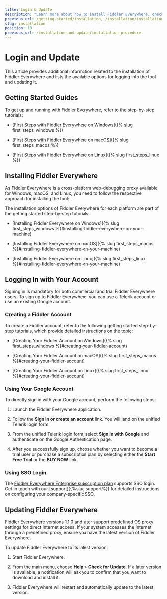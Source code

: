 ```yaml
---
title: Login & Update
description: "Learn more about how to install Fiddler Everywhere, check out the available options for logging into the tool and updating it."
previous_url: /getting-started/installation, /installation/installation-procedure, /get-started/configuration, get-started/installation-procedure, /installation-procedure
slug: installation
position: 10
previous_url: /installation-and-update/installation-procedure
---
```


# Login and Update

This article provides additional information related to the installation of Fiddler Everywhere and lists the available options for logging into the tool and updating it.


## Getting Started Guides

To get up and running with Fiddler Everywhere, refer to the step-by-step tutorials:

* [First Steps with Fiddler Everywhere on Windows]({% slug first_steps_windows %})

* [First Steps with Fiddler Everywhere on macOS]({% slug first_steps_macos %})

* [First Steps with Fiddler Everywhere on Linux]({% slug first_steps_linux %})


## Installing Fiddler Everywhere

As Fiddler Everywhere is a cross-platform web-debugging proxy available for Windows, macOS, and Linux, you need to follow the respective approach for installing the tool:

The installation options of Fiddler Everywhere for each platform are part of the getting started step-by-step tutorials:

* [Installing Fiddler Everywhere on Windows]({% slug first_steps_windows %}#installing-fiddler-everywhere-on-your-machine)

* [Installing Fiddler Everywhere on macOS]({% slug first_steps_macos %}#installing-fiddler-everywhere-on-your-machine)

* [Installing Fiddler Everywhere on Linux]({% slug first_steps_linux %}#installing-fiddler-everywhere-on-your-machine)


## Logging In with Your Account

Signing in is mandatory for both commercial and trial Fiddler Everywhere users. To sign up to Fiddler Everywhere, you can use a Telerik account or use an existing Google account.


### Creating a Fiddler Account

To create a Fiddler account, refer to the following getting started step-by-step tutorials, which provide detailed instructions on the topic:

* [Creating Your Fiddler Account on Windows]({% slug first_steps_windows %}#creating-your-fiddler-account)

* [Creating Your Fiddler Account on macOS]({% slug first_steps_macos %}#creating-your-fiddler-account)

* [Creating Your Fiddler Account on Linux]({% slug first_steps_linux %}#creating-your-fiddler-account)


### Using Your Google Account

To directly sign in with your Google account, perform the following steps:

1. Launch the Fiddler Everywhere application.

1. Follow the **Sign in or create an account** link. You will land on the unified Telerik login form.

1. From the unified Telerik login form, select **Sign in with Google** and authenticate on the Google Authentication page.

1. After you successfully sign up, choose whether you want to become a trial user or purchase a subscription plan by selecting either the **Start Free Trial** or the **BUY NOW** link.


### Using SSO Login

The [Fiddler Everywhere Enterprise subscription plan](https://www.telerik.com/purchase/fiddler) supports SSO login. Get in touch with our [support]({%slug support%}) for detailed instructions on configuring your company-specific SSO.


## Updating Fiddler Everywhere

Fiddler Everywhere versions 1.1.0 and later support predefined OS proxy settings for direct Internet access. If your system accesses the Internet through a predefined proxy, ensure you have the latest version of Fiddler Everywhere.

To update Fiddler Everywhere to its latest version:

1. Start Fiddler Everywhere.

1. From the main menu, choose **Help** > **Check for Update**. If a later version is available, a notification will ask you to confirm that you want to download and install it.

1. Fiddler Everywhere will restart and automatically update to the latest version.
